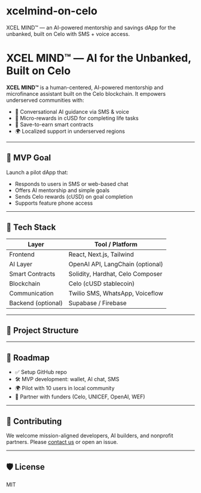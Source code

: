 # xcelmind-on-celo
XCEL MIND™ — an AI-powered mentorship and savings dApp for the unbanked, built on Celo with SMS + voice access.
# XCEL MIND™ — AI for the Unbanked, Built on Celo

**XCEL MIND™** is a human-centered, AI-powered mentorship and microfinance assistant built on the Celo blockchain. It empowers underserved communities with:

- 💬 Conversational AI guidance via SMS & voice
- 💸 Micro-rewards in cUSD for completing life tasks
- 🔐 Save-to-earn smart contracts
- 🌍 Localized support in underserved regions

---

## 🚀 MVP Goal

Launch a pilot dApp that:
- Responds to users in SMS or web-based chat
- Offers AI mentorship and simple goals
- Sends Celo rewards (cUSD) on goal completion
- Supports feature phone access

---

## 🔧 Tech Stack

| Layer              | Tool / Platform                     |
|--------------------|-------------------------------------|
| Frontend           | React, Next.js, Tailwind            |
| AI Layer           | OpenAI API, LangChain (optional)    |
| Smart Contracts    | Solidity, Hardhat, Celo Composer    |
| Blockchain         | Celo (cUSD stablecoin)              |
| Communication      | Twilio SMS, WhatsApp, Voiceflow     |
| Backend (optional) | Supabase / Firebase                 |

---

## 📁 Project Structure


---

## 🌱 Roadmap

- ✅ Setup GitHub repo
- 🛠 MVP development: wallet, AI chat, SMS
- 🌍 Pilot with 10 users in local community
- 📣 Partner with funders (Celo, UNICEF, OpenAI, WEF)

---

## 🤝 Contributing

We welcome mission-aligned developers, AI builders, and nonprofit partners. Please [contact us](mailto:contact@xcelcryptopartners.com) or open an issue.

---

## 🛡 License

MIT
